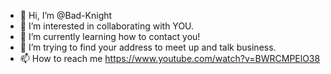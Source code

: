 - 👋 Hi, I’m @Bad-Knight
- 👀 I’m interested in collaborating with YOU.
- 🌱 I’m currently learning how to contact you!
- 💞️ I’m trying to find your address to meet up and talk business.
- 📫 How to reach me https://www.youtube.com/watch?v=BWRCMPElO38

<!---
Bad-Knight/Bad-Knight is a ✨ special ✨ repository because its `README.md` (this file) appears on your GitHub profile.
You can click the Preview link to take a look at your changes.
--->

